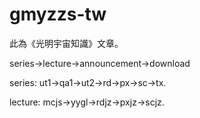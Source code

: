 # gmyzzs-tw
此為《光明宇宙知識》文章。

series->lecture->announcement->download

series: ut1->qa1->ut2->rd->px->sc->tx.

lecture: mcjs->yygl->rdjz->pxjz->scjz.
